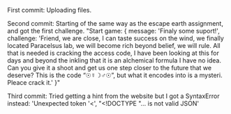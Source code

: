 First commit: Uploading files.

Second commit: Starting of the same way as the escape earth assignment, and got the first challenge.
"Start game: {
  message: 'Finaly some suport!',
  challenge: 'Friend, we are close, I can taste success on the wind, we finally located Paracelsus lab, we will become rich beyond belief, we will rule. All that is needed is cracking the access code, I have been looking at this for days and beyond the inkling that it is an alchemical formula I have no idea. Can you give it a shoot and get us one step closer to the future that we deserve? This is the code “☉☿☽♂☉”, but what it encodes into is a mysteri. Pleace crack it.'
}"

Third commit: Tried getting a hint from the website but I got a SyntaxError instead: 'Unexpected token '<', "<!DOCTYPE "... is not valid JSON'